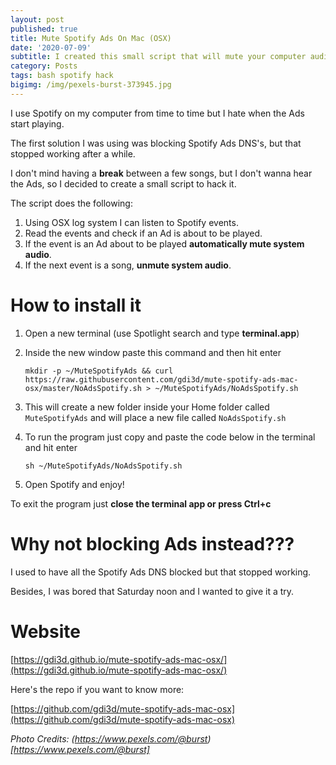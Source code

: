 ```yaml
---
layout: post
published: true
title: Mute Spotify Ads On Mac (OSX)
date: '2020-07-09'
subtitle: I created this small script that will mute your computer audio when Spotify plays and Ads and unmute it after Ads ends.
category: Posts
tags: bash spotify hack
bigimg: /img/pexels-burst-373945.jpg
---
```

I use Spotify on my computer from time to time but I hate when the Ads start playing.

The first solution I was using was blocking Spotify Ads DNS's, but that stopped working after a while.

I don't mind having a **break** between a few songs, but I don't wanna hear the Ads, so I decided to create a small script to hack it.

The script does the following:

1. Using OSX log system I can listen to Spotify events.
2. Read the events and check if an Ad is about to be played.
3. If the event is an Ad about to be played **automatically mute system audio**.
4. If the next event is a song, **unmute system audio**.

# How to install it

1. Open a new terminal (use Spotlight search and type **terminal.app**)
2. Inside the new window paste this command and then hit enter 
  
    ```
    mkdir -p ~/MuteSpotifyAds && curl https://raw.githubusercontent.com/gdi3d/mute-spotify-ads-mac-osx/master/NoAdsSpotify.sh > ~/MuteSpotifyAds/NoAdsSpotify.sh
    ```

3. This will create a new folder inside your Home folder called `MuteSpotifyAds` and will place a new file called `NoAdsSpotify.sh`
4. To run the program just copy and paste the code below in the terminal and hit enter 
    
    ```
    sh ~/MuteSpotifyAds/NoAdsSpotify.sh
    ```

5. Open Spotify and enjoy! 

To exit the program just **close the terminal app or press Ctrl+c**

# Why not blocking Ads instead???
I used to have all the Spotify Ads DNS blocked but that stopped working.

Besides, I was bored that Saturday noon and I wanted to give it a try.

# Website

[https://gdi3d.github.io/mute-spotify-ads-mac-osx/](https://gdi3d.github.io/mute-spotify-ads-mac-osx/)

Here's the repo if you want to know more:

[https://github.com/gdi3d/mute-spotify-ads-mac-osx](https://github.com/gdi3d/mute-spotify-ads-mac-osx)



*Photo Credits: (https://www.pexels.com/@burst)[https://www.pexels.com/@burst]*